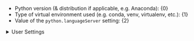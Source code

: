 -   Python version (& distribution if applicable, e.g. Anaconda): {0}
-   Type of virtual environment used (e.g. conda, venv, virtualenv, etc.): {1}
-   Value of the `python.languageServer` setting: {2}

<details>

<summary>User Settings</summary>

<p>

```
{3}{4}
```

</p>
</details>
